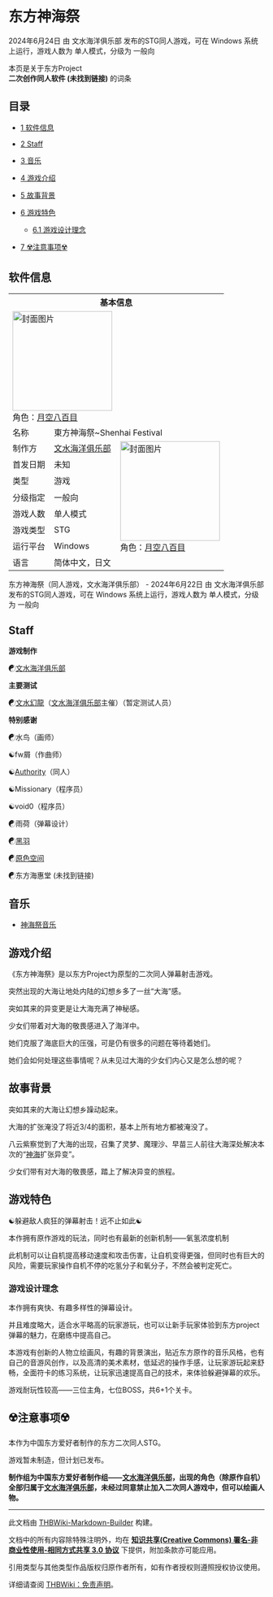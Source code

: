 # 东方神海祭

<!-- source html: G:\repos\THBWiki-Markdown-Builder\THBWikiMarkdown\Temp\main\8\88\ns0%3A%E4%B8%9C%E6%96%B9%E7%A5%9E%E6%B5%B7%E7%A5%AD.html -->

2024年6月24日 由 文水海洋俱乐部  发布的STG同人游戏，可在 Windows 系统上运行，游戏人数为 单人模式，分级为 一般向

本页是关于东方Project  
 **二次创作同人软件 (未找到链接)** 的词条
## 目录

- [1 软件信息](#软件信息)
- [2 Staff](#Staff)
- [3 音乐](#音乐)
- [4 游戏介绍](#游戏介绍)
- [5 故事背景](#故事背景)
- [6 游戏特色](#游戏特色)

  - [6.1 游戏设计理念](#游戏设计理念)



- [7 ☢️注意事项☢️](#☢️注意事项☢️)




## 软件信息

<table><tbody><tr><th colspan="3">基本信息</th></tr><tr><td class="cover-artwork-mobile" colspan="2"><a href="./文件-东方神海祭封面.jpg.md" class="image" title="封面图片"><img alt="封面图片" src="https://upload.thwiki.cc/thumb/9/9c/%E4%B8%9C%E6%96%B9%E7%A5%9E%E6%B5%B7%E7%A5%AD%E5%B0%81%E9%9D%A2.jpg/196px-%E4%B8%9C%E6%96%B9%E7%A5%9E%E6%B5%B7%E7%A5%AD%E5%B0%81%E9%9D%A2.jpg" decoding="async" loading="lazy" width="196" height="196" srcset="https://upload.thwiki.cc/thumb/9/9c/%E4%B8%9C%E6%96%B9%E7%A5%9E%E6%B5%B7%E7%A5%AD%E5%B0%81%E9%9D%A2.jpg/294px-%E4%B8%9C%E6%96%B9%E7%A5%9E%E6%B5%B7%E7%A5%AD%E5%B0%81%E9%9D%A2.jpg 1.5x, https://upload.thwiki.cc/thumb/9/9c/%E4%B8%9C%E6%96%B9%E7%A5%9E%E6%B5%B7%E7%A5%AD%E5%B0%81%E9%9D%A2.jpg/392px-%E4%B8%9C%E6%96%B9%E7%A5%9E%E6%B5%B7%E7%A5%AD%E5%B0%81%E9%9D%A2.jpg 2x" data-file-width="1080" data-file-height="1080"></a><div class="cover-char">角色：<a href="/index.php?title=%E6%9C%88%E7%A9%BA%E5%85%AB%E7%99%BE%E7%9B%AE&amp;action=edit&amp;redlink=1" class="new" title="月空八百目（页面不存在）">月空八百目</a></div></td>
</tr><tr><td class="label">名称</td><td colspan="2"> 東方神海祭~Shenhai Festival </td></tr><tr><td class="label">制作方</td><td><a href="./文水海洋俱乐部.md" title="文水海洋俱乐部">文水海洋俱乐部</a></td><td class="cover-artwork" rowspan="7" style="min-width:196px;"><a href="./文件-东方神海祭封面.jpg.md" class="image" title="封面图片"><img alt="封面图片" src="https://upload.thwiki.cc/thumb/9/9c/%E4%B8%9C%E6%96%B9%E7%A5%9E%E6%B5%B7%E7%A5%AD%E5%B0%81%E9%9D%A2.jpg/196px-%E4%B8%9C%E6%96%B9%E7%A5%9E%E6%B5%B7%E7%A5%AD%E5%B0%81%E9%9D%A2.jpg" decoding="async" loading="lazy" width="196" height="196" srcset="https://upload.thwiki.cc/thumb/9/9c/%E4%B8%9C%E6%96%B9%E7%A5%9E%E6%B5%B7%E7%A5%AD%E5%B0%81%E9%9D%A2.jpg/294px-%E4%B8%9C%E6%96%B9%E7%A5%9E%E6%B5%B7%E7%A5%AD%E5%B0%81%E9%9D%A2.jpg 1.5x, https://upload.thwiki.cc/thumb/9/9c/%E4%B8%9C%E6%96%B9%E7%A5%9E%E6%B5%B7%E7%A5%AD%E5%B0%81%E9%9D%A2.jpg/392px-%E4%B8%9C%E6%96%B9%E7%A5%9E%E6%B5%B7%E7%A5%AD%E5%B0%81%E9%9D%A2.jpg 2x" data-file-width="1080" data-file-height="1080"></a><div class="cover-char">角色：<a href="/index.php?title=%E6%9C%88%E7%A9%BA%E5%85%AB%E7%99%BE%E7%9B%AE&amp;action=edit&amp;redlink=1" class="new" title="月空八百目（页面不存在）">月空八百目</a></div></td>
</tr><tr><td class="label">首发日期</td><td>未知</td></tr><tr><td class="label">类型</td><td>游戏</td></tr><tr><td class="label">分级指定</td><td>一般向</td></tr><tr><td class="label">游戏人数</td><td>单人模式</td></tr><tr><td class="label">游戏类型</td><td>STG</td></tr><tr><td class="label">运行平台</td><td>Windows</td></tr><tr><td class="label">语言</td><td>简体中文，日文</td></tr></tbody></table>

东方神海祭（同人游戏，文水海洋俱乐部） - 2024年6月22日 由 文水海洋俱乐部  发布的STG同人游戏，可在 Windows 系统上运行，游戏人数为 单人模式，分级为 一般向
## Staff
  
 **游戏制作**   

☯[文水海洋俱乐部](./文水海洋俱乐部.md)  

 **主要测试**   

☯[文水幻龍](./文水幻龍.md)（[文水海洋俱乐部](./文水海洋俱乐部.md)主催）（暂定测试人员）  

 **特别感谢**   

☯水鸟（画师）  

☯fw屑（作曲师）  

☯[Authority](./Authority.md)（同人）  

☯Missionary（程序员）  

☯void0（程序员）  

☯雨荷（弹幕设计）  

☯[黑羽](./黑羽.md)  

☯[原色空间](./原色空間.md)  

☯东方海惠堂 (未找到链接)
  

## 音乐
- [神海祭音乐](https://music.163.com/#/album?id=134615214)

## 游戏介绍
  
《东方神海祭》是以东方Project为原型的二次同人弹幕射击游戏。  

突然出现的大海让地处内陆的幻想乡多了一丝“大海”感。  

突如其来的异变更是让大海充满了神秘感。  

少女们带着对大海的敬畏感进入了海洋中。  

她们克服了海底巨大的压强，可是仍有很多的问题在等待着她们。  

她们会如何处理这些事情呢？从未见过大海的少女们内心又是怎么想的呢？
  

## 故事背景
  
突如其来的大海让幻想乡躁动起来。  

大海的扩张淹没了将近3/4的面积，基本上所有地方都被淹没了。  

八云紫察觉到了大海的出现，召集了灵梦、魔理沙、早苗三人前往大海深处解决本次的“[神海](./东方神海祭-神海.md)扩张异变”。  

少女们带有对大海的敬畏感，踏上了解决异变的旅程。  

  

## 游戏特色
  
☯︎躲避敌人疯狂的弹幕射击！远不止如此☯︎  

本作拥有原作游戏的玩法，同时也有最新的创新机制——氧氢浓度机制  

此机制可以让自机提高移动速度和攻击伤害，让自机变得更强，但同时也有巨大的风险，需要玩家操作自机不停的吃氢分子和氧分子，不然会被判定死亡。
  

### 游戏设计理念
  
本作拥有爽快、有趣多样性的弹幕设计。  

并且难度略大，适合水平略高的玩家游玩，也可以让新手玩家体验到东方project弹幕的魅力，在磨练中提高自己。  

本游戏有创新的人物立绘画风，有趣的背景演出，贴近东方原作的音乐风格，也有自己的音游风创作，以及高清的美术素材，低延迟的操作手感，让玩家游玩起来舒畅，全面符卡的练习系统，让玩家迅速提高自己的技术，来体验躲避弹幕的欢乐。  

游戏耐玩性较高——三位主角，七位BOSS，共6+1个关卡。
  

## ☢️注意事项☢️
  
本作为中国东方爱好者制作的东方二次同人STG。  

游戏暂未制造，但计划已发布。  

 **制作组为中国东方爱好者制作组——[文水海洋俱乐部](./文水海洋俱乐部.md)，出现的角色（除原作自机）全部归属于[文水海洋俱乐部](./文水海洋俱乐部.md)，未经过同意禁止加入二次同人游戏中，但可以绘画人物。** 
  





---

此文档由 [THBWiki-Markdown-Builder](https://github.com/Delsin-Yu/THBWiki-Markdown-Builder) 构建。

文档中的所有内容除特殊注明外，均在 [**知识共享(Creative Commons) 署名-非商业性使用-相同方式共享 3.0 协议**](https://creativecommons.org/licenses/by-sa/3.0/deed.zh-hans) 下提供，附加条款亦可能应用。

引用类型与其他类型作品版权归原作者所有，如有作者授权则遵照授权协议使用。

详细请查阅 [THBWiki：免责声明](https://thbwiki.cc/THBWiki:%E5%85%8D%E8%B4%A3%E5%A3%B0%E6%98%8E)。


